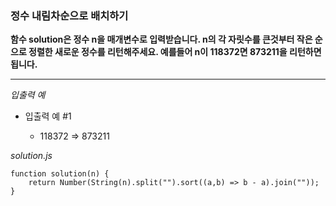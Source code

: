 ### 정수 내림차순으로 배치하기

**함수 solution은 정수 n을 매개변수로 입력받습니다. n의 각 자릿수를 큰것부터 작은 순으로 정렬한 새로운 정수를 리턴해주세요. 예를들어 n이 118372면 873211을 리턴하면 됩니다.**

---

_입출력 예_

- 입출력 예 #1

  - 118372 => 873211

_solution.js_

```
function solution(n) {
    return Number(String(n).split("").sort((a,b) => b - a).join(""));
}
```
